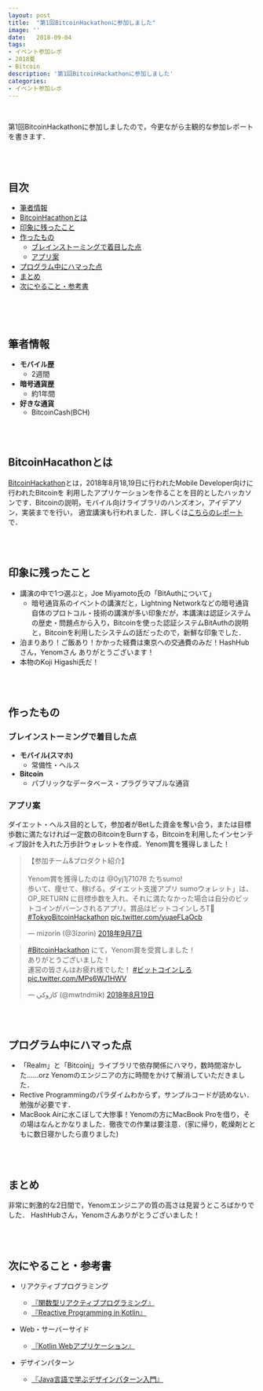 ```yaml
---
layout: post
title:  "第1回BitcoinHackathonに参加しました"
image: ''
date:   2018-09-04
tags:
- イベント参加レポ
- 2018夏
- Bitcoin
description: '第1回BitcoinHackathonに参加しました'
categories:
- イベント参加レポ
---
```

<br />

第1回BitcoinHackathonに参加しましたので，今更ながら主観的な参加レポートを書きます．

<br /><br />
## 目次
<!-- START doctoc generated TOC please keep comment here to allow auto update -->
<!-- DON'T EDIT THIS SECTION, INSTEAD RE-RUN doctoc TO UPDATE -->


- [筆者情報](#%E7%AD%86%E8%80%85%E6%83%85%E5%A0%B1)
- [BitcoinHacathonとは](#bitcoinhacathon%E3%81%A8%E3%81%AF)
- [印象に残ったこと](#%E5%8D%B0%E8%B1%A1%E3%81%AB%E6%AE%8B%E3%81%A3%E3%81%9F%E3%81%93%E3%81%A8)
- [作ったもの](#%E4%BD%9C%E3%81%A3%E3%81%9F%E3%82%82%E3%81%AE)
  - [ブレインストーミングで着目した点](#%E3%83%96%E3%83%AC%E3%82%A4%E3%83%B3%E3%82%B9%E3%83%88%E3%83%BC%E3%83%9F%E3%83%B3%E3%82%B0%E3%81%A7%E7%9D%80%E7%9B%AE%E3%81%97%E3%81%9F%E7%82%B9)
  - [アプリ案](#%E3%82%A2%E3%83%97%E3%83%AA%E6%A1%88)
- [プログラム中にハマった点](#%E3%83%97%E3%83%AD%E3%82%B0%E3%83%A9%E3%83%A0%E4%B8%AD%E3%81%AB%E3%83%8F%E3%83%9E%E3%81%A3%E3%81%9F%E7%82%B9)
- [まとめ](#%E3%81%BE%E3%81%A8%E3%82%81)
- [次にやること・参考書](#%E6%AC%A1%E3%81%AB%E3%82%84%E3%82%8B%E3%81%93%E3%81%A8%E3%83%BB%E5%8F%82%E8%80%83%E6%9B%B8)

<!-- END doctoc generated TOC please keep comment here to allow auto update -->

![]()

<br /><br />
## 筆者情報
- **モバイル歴**
  - 2週間
- **暗号通貨歴**
  - 約1年間
- **好きな通貨**
  - BitcoinCash(BCH)

<br /><br />
## BitcoinHacathonとは
[BitcoinHackathon](https://connpass.com/event/95971/)とは，2018年8月18,19日に行われたMobile Developer向けに行われたBitcoinを
利用したアプリケーションを作ることを目的としたハッカソンです．Bitcoinの説明，モバイル向けライブラリのハンズオン，アイデアソン，実装までを行い，
適宜講演も行われました．詳しくは[こちらのレポート](https://www.neweconomy.jp/posts/22873)で．

<br /><br />
## 印象に残ったこと
- 講演の中で1つ選ぶと，Joe Miyamoto氏の「BitAuthについて」
    - 暗号通貨系のイベントの講演だと，Lightning Networkなどの暗号通貨自体のプロトコル・技術の講演が多い印象だが，本講演は認証システムの歴史・問題点から入り，Bitcoinを使った認証システムBitAuthの説明と，Bitcoinを利用したシステムの話だったので，新鮮な印象でした．
- 泊まりあり！ご飯あり！かかった経費は東京への交通費のみだ！HashHubさん，Yenomさん ありがとうございます！
- 本物のKoji Higashi氏だ！

<br /><br />
## 作ったもの
### ブレインストーミングで着目した点
- **モバイル(スマホ)**
  - 常備性・ヘルス
- **Bitcoin**
  - パブリックなデータベース・プラグラマブルな通貨

### アプリ案
ダイエット・ヘルス目的として，参加者がBetした資金を奪い合う，または目標歩数に満たなければ一定数のBitcoinをBurnする，Bitcoinを利用したインセンティブ設計を入れた万歩計ウォレットを作成．Yenom賞を獲得しました！
<blockquote class="twitter-tweet" data-conversation="none" data-lang="ja"><p lang="ja" dir="ltr">【参加チーム&amp;プロダクト紹介】<br><br>Yenom賞を獲得したのは @0yj1j71078 たちsumo!<br>歩いて、痩せて、稼げる。ダイエット支援アプリ sumoウォレット」は、OP_RETURN に目標歩数を入れ、それに満たなかった場合は自分のビットコインがバーンされるアプリ。賞品はビットコインしろT👕<a href="https://twitter.com/hashtag/TokyoBitcoinHackathon?src=hash&amp;ref_src=twsrc%5Etfw">#TokyoBitcoinHackathon</a> <a href="https://t.co/yuaeFLaOcb">pic.twitter.com/yuaeFLaOcb</a></p>&mdash; mizorin (@3izorin) <a href="https://twitter.com/3izorin/status/1038024683264737280?ref_src=twsrc%5Etfw">2018年9月7日</a></blockquote> <script async src="https://platform.twitter.com/widgets.js" charset="utf-8"></script>

<blockquote class="twitter-tweet" data-lang="ja"><p lang="ja" dir="ltr"><a href="https://twitter.com/hashtag/BitcoinHackathon?src=hash&amp;ref_src=twsrc%5Etfw">#BitcoinHackathon</a> にて，Yenom賞を受賞しました！<br>ありがとうございました！<br>運営の皆さんはお疲れ様でした！ <a href="https://twitter.com/hashtag/%E3%83%93%E3%83%83%E3%83%88%E3%82%B3%E3%82%A4%E3%83%B3%E3%81%97%E3%82%8D?src=hash&amp;ref_src=twsrc%5Etfw">#ビットコインしろ</a> <a href="https://t.co/MPs6WJ1HWV">pic.twitter.com/MPs6WJ1HWV</a></p>&mdash; كازوكي (@mwtndmik) <a href="https://twitter.com/mwtndmik/status/1031138944497278976?ref_src=twsrc%5Etfw">2018年8月19日</a></blockquote> <script async src="https://platform.twitter.com/widgets.js" charset="utf-8"></script>


<br /><br />
## プログラム中にハマった点
- 「Realm」と「Bitcoinj」ライブラリで依存関係にハマり，数時間溶かした……orz
Yenomのエンジニアの方に時間をかけて解消していただきました．
- Rective Programmingのパラダイムわからず，サンプルコードが読めない．勉強が必要です．
- MacBook Airに水こぼして大惨事！Yenomの方にMacBook Proを借り，その場はなんとかなりました．徹夜での作業は要注意．(家に帰り，乾燥剤とともに数日寝かしたら直りました)

<br /><br />
## まとめ
非常に刺激的な2日間で，Yenomエンジニアの質の高さは見習うところばかりでした．
HashHubさん，Yenomさんありがとうございました！

<br /><br />
## 次にやること・参考書
- リアクティブプログラミング
  - [『関数型リアクティブプログラミング』](https://www.shoeisha.co.jp/book/detail/9784798145563)
  - [『Reactive Programming in Kotlin』](https://www.packtpub.com/application-development/reactive-programming-kotlin)
- Web・サーバーサイド
  - [『Kotlin Webアプリケーション』](http://www.ric.co.jp/book/contents/book_1066.html)

- デザインパターン
  - [『Java言語で学ぶデザインパターン入門』](http://www.hyuki.com/dp/)
